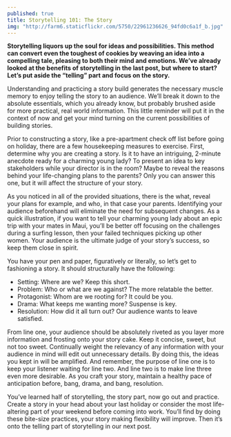 ```yaml
---
published: true
title: Storytelling 101: The Story
img: "http://farm6.staticflickr.com/5750/22961236626_94fd0c6a1f_b.jpg"
---
```

**Storytelling liquors up the soul for ideas and possibilities. This method can convert even the toughest of cookies by weaving an idea into a compelling tale, pleasing to both their mind and emotions. We’ve already looked at the benefits of storytelling in the last post, but where to start? Let’s put aside the “telling” part and focus on the story.** 

Understanding and practicing a story build generates the necessary muscle memory to enjoy telling the story to an audience. We’ll break it down to the absolute essentials, which you already know, but probably brushed aside for more practical, real world information. This little reminder will put it in the context of now and get your mind turning on the current possibilities of building stories. 

Prior to constructing a story, like a pre-apartment check off list before going on holiday, there are a few housekeeping measures to exercise.  First, determine why you are creating a story. Is it to have an intriguing, 2-minute anecdote ready for a charming young lady?  To present an idea to key stakeholders while your director is in the room? Maybe to reveal the reasons behind your life-changing plans to the parents? Only you can answer this one, but it will affect the structure of your story. 

As you noticed in all of the provided situations, there is the what, reveal your plans for example, and who, in that case your parents. Identifying your audience beforehand will eliminate the need for subsequent changes. As a quick illustration, if you want to tell your charming young lady about an epic trip with your mates in Maui, you’ll be better off focusing on the challenges during a surfing lesson, then your failed techniques picking up other women. Your audience is the ultimate judge of your story’s success, so keep them close in spirit. 

You have your pen and paper, figuratively or literally, so let’s get to fashioning a story. It should structurally have the following:
-	Setting: Where are we? Keep this short. 
-	Problem: Who or what are we against? The more relatable the better.
-	Protagonist: Whom are we rooting for? It could be you. 
-	Drama: What keeps me wanting more? Suspense is key.
-	Resolution: How did it all turn out? Our audience wants to leave satisfied.

From line one, your audience should be absolutely riveted as you layer more information and frosting onto your story cake. Keep it concise, sweet, but not too sweet. Continually weight the relevancy of any information with your audience in mind will edit out unnecessary details. By doing this, the ideas you kept in will be amplified. And remember, the purpose of line one is to keep your listener waiting for line two. And line two is to make line three even more desirable. As you craft your story, maintain a healthy pace of anticipation before, bang, drama, and bang, resolution.

You’ve learned half of storytelling, the story part, now go out and practice. Create a story in your head about your last holiday or consider the most life-altering part of your weekend before coming into work. You’ll find by doing these bite-size practices, your story making flexibility will improve. Then it’s onto the telling part of storytelling in our next post. 
